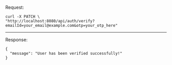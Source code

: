 Request:

```shell
curl -X PATCH \
"http://localhost:8080/api/auth/verify?emailId=your_email@example.com&otp=your_otp_here"
```
<hr>

Response:
```shell
{
  "message": "User has been verified successfully!"
}
```